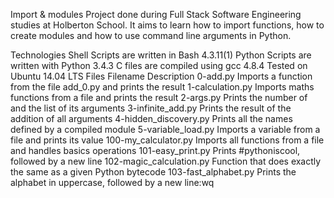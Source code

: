 Import & modules
Project done during Full Stack Software Engineering studies at Holberton School. It aims to learn how to import functions, how to create modules and how to use command line arguments in Python.

Technologies
Shell Scripts are written in Bash 4.3.11(1)
Python Scripts are written with Python 3.4.3
C files are compiled using gcc 4.8.4
Tested on Ubuntu 14.04 LTS
Files
Filename	Description
0-add.py	Imports a function from the file add_0.py and prints the result
1-calculation.py	Imports maths functions from a file and prints the result
2-args.py	Prints the number of and the list of its arguments
3-infinite_add.py	Prints the result of the addition of all arguments
4-hidden_discovery.py	Prints all the names defined by a compiled module
5-variable_load.py	Imports a variable from a file and prints its value
100-my_calculator.py	Imports all functions from a file and handles basics operations
101-easy_print.py	Prints #pythoniscool, followed by a new line
102-magic_calculation.py	Function that does exactly the same as a given Python bytecode
103-fast_alphabet.py	Prints the alphabet in uppercase, followed by a new line:wq
